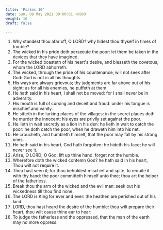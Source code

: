 ```yaml
---
title: 'Psalms 10'
date: Sun, 09 May 2021 00:00:01 +0000
weight: 10
draft: false
  
---
```


1. Why standest thou afar off, O LORD? why hidest thou thyself in times of trouble?
2. The wicked in his pride doth persecute the poor: let them be taken in the devices that they have imagined.
3. For the wicked boasteth of his heart's desire, and blesseth the covetous, whom the LORD abhorreth.
4. The wicked, through the pride of his countenance, will not seek after God: God is not in all his thoughts.
5. His ways are always grievous; thy judgments are far above out of his sight: as for all his enemies, he puffeth at them.
6. He hath said in his heart, I shall not be moved: for I shall never be in adversity.
7. His mouth is full of cursing and deceit and fraud: under his tongue is mischief and vanity.
8. He sitteth in the lurking places of the villages: in the secret places doth he murder the innocent: his eyes are privily set against the poor.
9. He lieth in wait secretly as a lion in his den: he lieth in wait to catch the poor: he doth catch the poor, when he draweth him into his net.
10. He croucheth, and humbleth himself, that the poor may fall by his strong ones.
11. He hath said in his heart, God hath forgotten: he hideth his face; he will never see it.
12. Arise, O LORD; O God, lift up thine hand: forget not the humble.
13. Wherefore doth the wicked contemn God? he hath said in his heart, Thou wilt not require it.
14. Thou hast seen it; for thou beholdest mischief and spite, to requite it with thy hand: the poor committeth himself unto thee; thou art the helper of the fatherless.
15. Break thou the arm of the wicked and the evil man: seek out his wickedness till thou find none.
16. The LORD is King for ever and ever: the heathen are perished out of his land.
17. LORD, thou hast heard the desire of the humble: thou wilt prepare their heart, thou wilt cause thine ear to hear:
18. To judge the fatherless and the oppressed, that the man of the earth may no more oppress.
